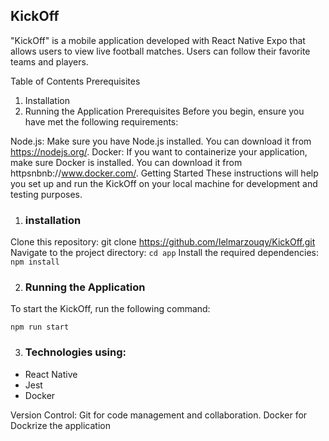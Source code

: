 ## KickOff
"KickOff" is a mobile application developed with React Native Expo that allows users to view live football matches. Users can follow their favorite teams and players.


Table of Contents
Prerequisites
1. Installation 
2. Running the Application 
Prerequisites
Before you begin, ensure you have met the following requirements:

Node.js: Make sure you have Node.js installed. You can download it from https://nodejs.org/.
Docker: If you want to containerize your application, make sure Docker is installed. You can download it from httpsnbnb://www.docker.com/.
Getting Started
These instructions will help you set up and run the KickOff on your local machine for development and testing purposes.

1. ### installation
Clone this repository:
git clone https://github.com/Ielmarzouqy/KickOff.git
Navigate to the project directory:
``cd app``
Install the required dependencies:
``npm install``

2. ### Running the Application 
To start the KickOff, run the following command:

``npm run start``


3. ### Technologies using:

- React Native 
- Jest
- Docker


Version Control: Git for code management and collaboration. Docker for Dockrize the application